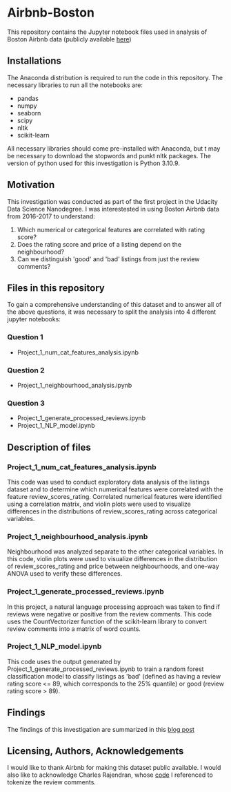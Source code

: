 # Airbnb-Boston
This repository contains the Jupyter notebook files used in analysis of Boston Airbnb data (publicly available [here](https://www.kaggle.com/datasets/airbnb/boston))

## Installations
The Anaconda distribution is required to run the code in this repository. 
The necessary libraries to run all the notebooks are: 
- pandas
- numpy
- seaborn
- scipy
- nltk
- scikit-learn
  
All necessary libraries should come pre-installed with Anaconda, but t may be necessary to download the stopwords and punkt nltk packages.
The version of python used for this investigation is Python 3.10.9. 

## Motivation
This investigation was conducted as part of the first project in the Udacity Data Science Nanodegree. I was interestested in using Boston Airbnb data from 2016-2017 to understand:

1. Which numerical or categorical features are correlated with rating score?
2. Does the rating score and price of a listing depend on the neighbourhood? 
3. Can we distinguish 'good' and 'bad' listings from just the review comments?

## Files in this repository
To gain a comprehensive understanding of this dataset and to answer all of the above questions, it was necessary to split the analysis into 4 different jupyter notebooks:

### Question 1
- Project_1_num_cat_features_analysis.ipynb

### Question 2
- Project_1_neighbourhood_analysis.ipynb

### Question 3
- Project_1_generate_processed_reviews.ipynb
- Project_1_NLP_model.ipynb

## Description of files

### Project_1_num_cat_features_analysis.ipynb
This code was used to conduct exploratory data analysis of the listings dataset and to determine which numerical features were correlated with the feature review_scores_rating. Correlated numerical features were identified using a correlation matrix, and violin plots were used to visualize differences in the distributions of review_scores_rating across categorical variables.

### Project_1_neighbourhood_analysis.ipynb
Neighbourhood was analyzed separate to the other categorical variables. In this code, violin plots were used to visualize differences in the distribution of review_scores_rating and price between neighbourhoods, and one-way ANOVA used to verify these differences.

### Project_1_generate_processed_reviews.ipynb
In this project, a natural language processing approach was taken to find if reviews were negative or positive from the review comments. This code uses the CountVectorizer function of the scikit-learn library to convert review comments into a matrix of word counts. 

### Project_1_NLP_model.ipynb
This code uses the output generated by Project_1_generate_processed_reviews.ipynb to train a random forest classification model to classify listings as 'bad' (defined as having a review rating score <= 89, which corresponds to the 25% quantile) or good (review rating score > 89).

## Findings
The findings of this investigation are summarized in this [blog post]()

## Licensing, Authors, Acknowledgements
I would like to thank Airbnb for making this dataset public available. I would also like to acknowledge Charles Rajendran, whose [code](https://medium.com/swlh/text-classification-using-the-bag-of-words-approach-with-nltk-and-scikit-learn-9a731e5c4e2f) I referenced to tokenize the review comments. 
